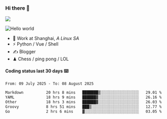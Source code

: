 ### Hi there 👋
![](https://komarev.com/ghpvc/?username=Xuhandsome)


<img src="https://github-readme-stats.vercel.app/api?username=XuHandsome&show_icons=true&theme=merko" alt="Hello world">

<br/>

- 🍻  Work at Shanghai, _A Linux SA_
- ⚡  Python / Vue / Shell
- ✍️  Blogger
- ♟  Chess / ping pong / LOL

#### Coding status last 30 days ⌨️

<!--START_SECTION:waka-->

```txt
From: 09 July 2025 - To: 08 August 2025

Markdown          20 hrs 8 mins   ███████▒░░░░░░░░░░░░░░░░░   29.01 %
YAML              18 hrs 9 mins   ██████▓░░░░░░░░░░░░░░░░░░   26.16 %
Other             18 hrs 3 mins   ██████▓░░░░░░░░░░░░░░░░░░   26.03 %
Groovy            8 hrs 51 mins   ███▒░░░░░░░░░░░░░░░░░░░░░   12.77 %
Go                2 hrs 6 mins    ▓░░░░░░░░░░░░░░░░░░░░░░░░   03.05 %
```

<!--END_SECTION:waka-->
